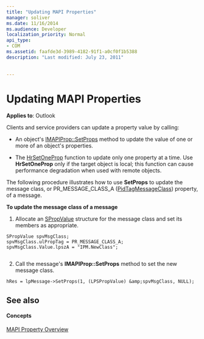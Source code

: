 ```yaml
---
title: "Updating MAPI Properties"
manager: soliver
ms.date: 11/16/2014
ms.audience: Developer
localization_priority: Normal
api_type:
- COM
ms.assetid: faafde3d-3989-4182-91f1-a0cf0f1b5388
description: "Last modified: July 23, 2011"
 
 
---
```


# Updating MAPI Properties

  
  
**Applies to**: Outlook 
  
Clients and service providers can update a property value by calling:
  
- An object's [IMAPIProp::SetProps](imapiprop-setprops.md) method to update the value of one or more of an object's properties. 
    
- The [HrSetOneProp](hrsetoneprop.md) function to update only one property at a time. Use **HrSetOneProp** only if the target object is local; this function can cause performance degradation when used with remote objects. 
    
The following procedure illustrates how to use **SetProps** to update the message class, or PR_MESSAGE_CLASS_A ([PidTagMessageClass](pidtagmessageclass-canonical-property.md)) property, of a message. 
  
 **To update the message class of a message**
  
1. Allocate an [SPropValue](spropvalue.md) structure for the message class and set its members as appropriate. 
    
  ```
  SPropValue spvMsgClass;
  spvMsgClass.ulPropTag = PR_MESSAGE_CLASS_A;
  spvMsgClass.Value.lpszA = "IPM.NewClass";
   
  ```

2. Call the message's **IMAPIProp::SetProps** method to set the new message class. 
    
  ```
  hRes = lpMessage->SetProps(1, (LPSPropValue) &amp;spvMsgClass, NULL);
  ```

## See also

#### Concepts

[MAPI Property Overview](mapi-property-overview.md)


